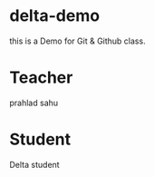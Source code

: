 # delta-demo
this is a  Demo for Git &amp; Github class.

# Teacher
 prahlad sahu

 # Student

 Delta student 